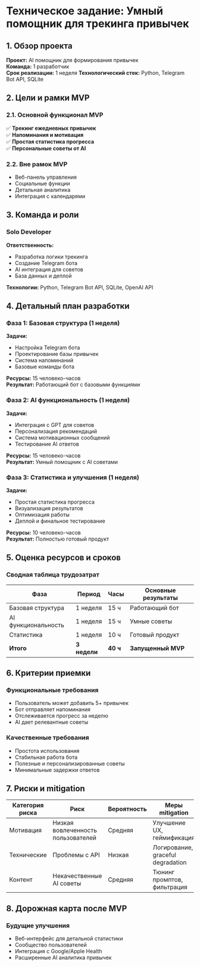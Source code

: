 # Техническое задание: Умный помощник для трекинга привычек

## 1. Обзор проекта
**Проект:** AI помощник для формирования привычек  
**Команда:** 1 разработчик  
**Срок реализации:** 1 неделя 
**Технологический стек:** Python, Telegram Bot API, SQLite

## 2. Цели и рамки MVP

### 2.1. Основной функционал MVP
✅ **Трекинг ежедневных привычек**  
✅ **Напоминания и мотивация**  
✅ **Простая статистика прогресса**  
✅ **Персональные советы от AI**

### 2.2. Вне рамок MVP
- Веб-панель управления
- Социальные функции
- Детальная аналитика
- Интеграция с календарями

## 3. Команда и роли

### Solo Developer
**Ответственность:**
- Разработка логики трекинга
- Создание Telegram бота
- AI интеграция для советов
- База данных и деплой

**Технологии:** Python, Telegram Bot API, SQLite, OpenAI API

## 4. Детальный план разработки

### Фаза 1: Базовая структура (1 неделя)
**Задачи:**
- Настройка Telegram бота
- Проектирование базы привычек
- Система напоминаний
- Базовые команды бота

**Ресурсы:** 15 человеко-часов  
**Результат:** Работающий бот с базовыми функциями

### Фаза 2: AI функциональность (1 неделя)
**Задачи:**
- Интеграция с GPT для советов
- Персонализация рекомендаций
- Система мотивационных сообщений
- Тестирование AI ответов

**Ресурсы:** 15 человеко-часов  
**Результат:** Умный помощник с AI советами

### Фаза 3: Статистика и улучшения (1 неделя)
**Задачи:**
- Простая статистика прогресса
- Визуализация результатов
- Оптимизация работы
- Деплой и финальное тестирование

**Ресурсы:** 10 человеко-часов  
**Результат:** Полностью готовый продукт

## 5. Оценка ресурсов и сроков

### Сводная таблица трудозатрат
| Фаза | Период | Часы | Основные результаты |
|------|--------|------|-------------------|
| Базовая структура | 1 неделя | 15 ч | Работающий бот |
| AI функциональность | 1 неделя | 15 ч | Умные советы |
| Статистика | 1 неделя | 10 ч | Готовый продукт |
| **Итого** | **3 недели** | **40 ч** | **Запущенный MVP** |

## 6. Критерии приемки

### Функциональные требования
- Пользователь может добавить 5+ привычек
- Бот отправляет напоминания
- Отслеживается прогресс за неделю
- AI дает релевантные советы

### Качественные требования  
- Простота использования
- Стабильная работа бота
- Полезные и персонализированные советы
- Минимальные задержки ответов

## 7. Риски и mitigation

| Категория риска | Риск | Вероятность | Меры mitigation |
|-----------------|------|-------------|-----------------|
| Мотивация | Низкая вовлеченность пользователей | Средняя | Улучшение UX, геймификация |
| Технические | Проблемы с API | Низкая | Логирование, graceful degradation |
| Контент | Некачественные AI советы | Средняя | Тюнинг промптов, фильтрация |

## 8. Дорожная карта после MVP

### Будущие улучшения
- Веб-интерфейс для детальной статистики
- Сообщество пользователей
- Интеграция с Google/Apple Health
- Расширенные AI аналитика привычек